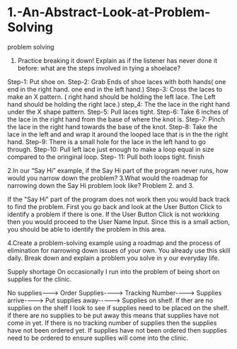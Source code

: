 # 1.-An-Abstract-Look-at-Problem-Solving
problem solving 
1. Practice breaking it down! Explain as if the listener has never done it before: what are the steps
involved in tying a shoelace?

Step-1: Put shoe on.
Step-2: Grab Ends of shoe laces with both hands( one end in the right hand. one end in the left hand.)
Step-3: Cross the laces to make an X pattern. ( right hand should be holding the left lace. The Left hand should 
be holding the right lace.)
step_4: The the lace in the right hand under the X shape pattern.
Step-5: Pull laces tight.
Step-6: Take  6 inches of the lace in the right hand from the base of where the knot is.
Step-7: Pinch the lace in the right hand towards the base of the knot.
Step-8: Take the lace in the left and and wrap it around the looped lace that is in the the right hand.
Step-9: There is a small hole for the lace in the left hand to go through.
Step-10: Pull left lace just enough to make a loop equal in size compared to the oringinal loop.
Step- 11: Pull both loops tight.
finish 

2.In our “Say Hi” example, if the Say Hi part of the program never runs, how would you narrow down the problem?
3.What would the roadmap for narrowing down the Say Hi problem look like?
Problem 2. and 3. 

If the "Say Hi" part of the program does not work then you would back track to find the problem.
First you go back and look at the User Button Click to identify a problem if there is one.
If the User Button Click is not workking then you would proceed to the User Name Input.
Since this is a small action, you should be able to identify the problem in this area.

4.Create a problem-solving example using a roadmap and the process of elimination for narrowing down
issues of your own. You already use this skill daily. Break down and explain a problem you solve in y
our everyday life.

Supply shortage 
On occasionally I run into the problem of being short on supplies for the clinic.

No supplies---> Order Supplies----> Tracking Number----> Supplies arrive----> Put supplies away-----> Supplies on shelf.
If ther are no supplies on the shelf I look to see if supplies need to be placed on the shelf.
if there are no supplies to be put away this means that supplies have not come in yet.
If there is no tracking number of supplies then the supplies have not been ordered yet.
If supplies have not been ordered then supplies need to be ordered to ensure supllies will come into the clinic.
